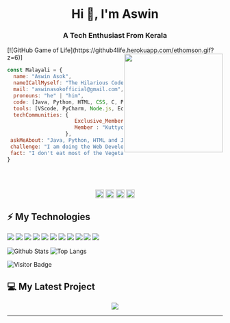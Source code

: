 <h1 align="center">Hi 👋, I'm Aswin </h1>
<h3 align="center">A Tech Enthusiast From Kerala</h3>
[![GitHub Game of Life](https://github4life.herokuapp.com/ethomson.gif?z=6)]

<img align='right' src="https://media.giphy.com/media/M9gbBd9nbDrOTu1Mqx/giphy.gif" width="230">
<br />

```javascript
const Malayali = {
  name: "Aswin Asok",
  nameICallMyself: "The Hilarious Coder"
  mail: "aswinasokofficial@gmail.com",
  pronouns: "he" | "him",
  code: [Java, Python, HTML, CSS, C, Python, JavaScript],
  tools: [VScode, PyCharm, Node.js, Eclipse],
  techCommunities: {
                      Exclusive_Member : "Crossroads",
                      Member : "Kuttycoders",
                   },
 askMeAbout: "Java, Python, HTML and JavaScript",
 challenge: "I am doing the Web Development Challenge",
 fact: "I don't eat most of the Vegetables"
}
```
<br />
<br />




<p align="center">
<a href="https://linkedin.com/in/aswin-asok-b330541b0" target="blank"><img align="center" src="https://cdn.jsdelivr.net/npm/simple-icons@3.0.1/icons/linkedin.svg" alt="aswin-asok-b330541b0" height="20" width="20" /></a>
<a href="https://fb.com/aswinasokofficial" target="blank"><img align="center" src="https://cdn.jsdelivr.net/npm/simple-icons@3.0.1/icons/facebook.svg" alt="aswinasokofficial" height="20" width="20" /></a>
<a href="https://instagram.com/_aswin_asok_" target="blank"><img align="center" src="https://cdn.jsdelivr.net/npm/simple-icons@3.0.1/icons/instagram.svg" alt="_aswin_asok_" height="20" width="20" /></a>
 <a href="https://t.me/The_Hilarious_Coder" target="blank"><img  align="center" src="https://cdn.jsdelivr.net/npm/simple-icons@3.0.1/icons/telegram.svg" alt="https://t.me/The_Hilarious_Coder" height="20" width="20" /></a>
 
</p>

## ⚡ My Technologies
<div float: right;
<img src="https://img.shields.io/badge/javascript%20-%23323330.svg?&style=for-the-badge&logo=javascript&logoColor=%23F7DF1E"/>
<img src="https://img.shields.io/badge/node.js%20-%2343853D.svg?&style=for-the-badge&logo=node.js&logoColor=white"/>
<img src="https://img.shields.io/badge/python%20-%2314354C.svg?&style=for-the-badge&logo=python&logoColor=white"/>
<img src="https://img.shields.io/badge/java-%23ED8B00.svg?&style=for-the-badge&logo=java&logoColor=white"/>
<img src="https://img.shields.io/badge/c%20-%2300599C.svg?&style=for-the-badge&logo=c&logoColor=white"/>
<img src="https://img.shields.io/badge/html5%20-%23E34F26.svg?&style=for-the-badge&logo=html5&logoColor=white"/>
<img src="https://img.shields.io/badge/css3%20-%231572B6.svg?&style=for-the-badge&logo=css3&logoColor=white"/>
<img src="https://img.shields.io/badge/jquery%20-%230769AD.svg?&style=for-the-badge&logo=jquery&logoColor=white"/>
<img src="https://img.shields.io/badge/bootstrap%20-%23563D7C.svg?&style=for-the-badge&logo=bootstrap&logoColor=white"/>
<img src="https://img.shields.io/badge/git%20-%23F05033.svg?&style=for-the-badge&logo=git&logoColor=white"/>
<img src="https://img.shields.io/badge/github%20-%23121011.svg?&style=for-the-badge&logo=github&logoColor=white"/>
<img src="https://img.shields.io/badge/markdown-%23000000.svg?&style=for-the-badge&logo=markdown&logoColor=white"/>
</div>


![Github Stats](https://github-readme-stats.vercel.app/api?username=AswinAsok&count_private=true&show_icons=true)
![Top Langs](https://github-readme-stats.vercel.app/api/top-langs/?username=aswinasok&hide=TeX&layout=compact)


![Visitor Badge](https://visitor-badge.laobi.icu/badge?page_id=aswinasok)

## 💻 My Latest Project
<div align = "center">
<a href = "https://github.com/aswinasok/InstaFetcher"><img src="https://github-readme-stats.vercel.app/api/pin/?username=aswinasok&repo=InstaFetcher"></a>
<div>
 <hr>
 
 
